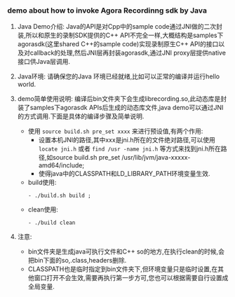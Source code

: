 ### demo about how to invoke Agora Recordinng sdk by Java
1. Java Demo介绍:
  Java的API是对Cpp中的sample code通过JNI做的二次封装,所以和原生的录制SDK提供的C++ API不完全一样,大概结构是samples下agorasdk(这里shared C++的sample code)实现录制原生C++ API的接口以及对callback的处理,然后JNI层再封装agorasdk,通过JNI proxy层提供native接口供Java层调用.
    
2. Java环境:
  请确保您的Java 环境已经就绪,比如可以正常的编译并运行hello world.

3. demo简单使用说明:
  编译后bin文件夹下会生成librecording.so,此动态库是封装了samples下agorasdk APIs后生成的动态库文件,java demo可以通过JNI的方式调用.下面是具体的编译步骤及简单说明.
    - 使用 ```source build.sh pre_set xxxx``` 来进行预设值,有两个作用:
        - 设置本机JNI的路径,其中xxx是jni.h所在的文件绝对路径,可以使用```locate jni.h``` 或者 ```find /usr -name jni.h``` 等方式来找到jni.h所在路径,如source build.sh pre_set /usr/lib/jvm/java-xxxxx-amd64/include;
        - 使得java中的CLASSPATH和LD_LIBRARY_PATH环境变量生效.
    - build使用:
      ```
      - ./build.sh build ;
      ```
    - clean使用:
      ```
      - ./build clean
      ```
4. 注意:
    - bin文件夹是生成java可执行文件和C++ so的地方,在执行clean的时候,会把bin下面的so,.class,headers删除.
    - CLASSPATH也是临时指定到bin文件夹下,但环境变量只是临时设置,在其他窗口打开不会生效,需要再执行第一步方可,您也可以根据需要自行设置成全局变量.

